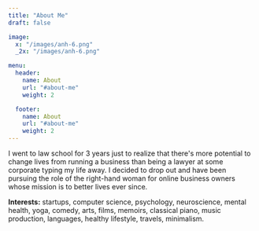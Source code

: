 ```yaml
---
title: "About Me"
draft: false

image:
  x: "/images/anh-6.png"
  _2x: "/images/anh-6.png"

menu:
  header:
    name: About
    url: "#about-me"
    weight: 2

  footer:
    name: About
    url: "#about-me"
    weight: 2
---
```


I went to law school for 3 years just to realize that there's more potential to
change lives from running a business than being a lawyer at some corporate
typing my life away. I decided to drop out and have been pursuing the role of
the right-hand woman for online business owners whose mission is to better
lives ever since.

**Interests:** startups, computer science, psychology, neuroscience, mental
health, yoga, comedy, arts, films, memoirs, classical piano, music production,
languages, healthy lifestyle, travels, minimalism.

